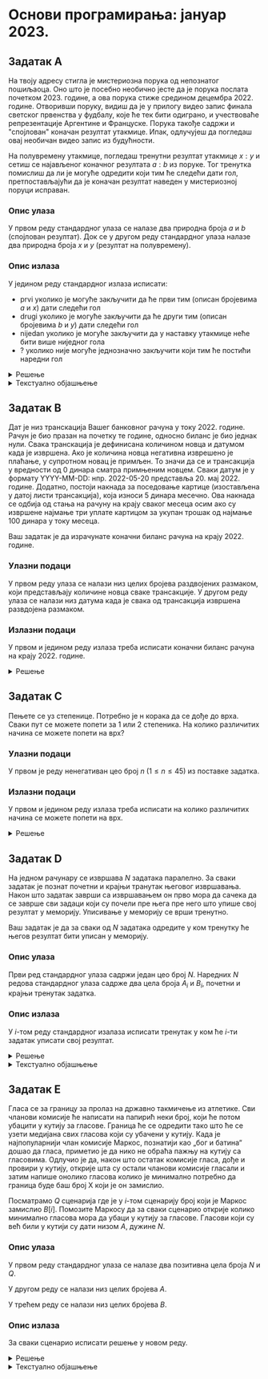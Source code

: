 # Основи програмирања: јануар 2023.

## Задатак A

На твоју адресу стигла је мистериозна порука од непознатог пошиљаоца. Оно што је посебно необично јесте да је порука послата почетком 2023. године, а ова порука стиже средином децембра 2022. године. Отворивши поруку, видиш да је у прилогу видео запис финала светског првенства у фудбалу, које ће тек бити одиграно, и учествоваће репрезентације Аргентине и Француске. Порука такође садржи и "спојлован" коначан резултат утакмице. Ипак, одлучујеш да погледаш овај необичан видео запис из будућности.

На полувремену утакмице, погледаш тренутни резултат утакмице $x:y$ и сетиш се најављеног коначног резултата $a:b$ из поруке. Тог тренутка помислиш да ли је могуће одредити који тим ће следећи дати гол, претпостављајући да је коначан резултат наведен у мистериозној поруци исправан.
### Опис улаза

У првом реду стандардног улаза се налазе два природна броја $a$ и $b$ (спојлован резултат).
Док се у другом реду стандардног улаза налазе два природна броја $x$ и $y$ (резултат на полувремену).

### Опис излаза

У једином реду стандардног излаза исписати:

*	prvi уколико је могуће закључити да ће први тим (описан бројевима $a$ и $x$) дати следећи гол
*	drugi уколико је могуће закључити да ће други тим (описан бројевима $b$ и $y$) дати следећи гол
*	nijedan уколико је могуће закључити да у наставку утакмице неће бити више ниједног гола
*	? уколико није могуће једнозначно закључити који тим ће постићи наредни гол

<details markdown='block'>
<summary>Решење </summary>

```python
a, b = map(int, input().split())
x, y = map(int, input().split())

if x == a and y == b:
    print('nijedan')
if x < a and y < b:
    print('?')
if x < a and y == b:
    print('prvi')
if x == a and y < b:
    print('drugi')

```

</details>

<details markdown='block'>
<summary>Текстуално објашњење </summary>

# Спојлер

### Главно решење

Није тешко уочити да на основу резултата $a:b$ на крају утакмице, као и резултата $x:y$ на полувремену, постоји четири различита случаја:
* $x = a$ и $y = b$, односно да је резултат на крају једнак резултату на полувремену, па у наставку неће бити голова;
* $x < a$ и $y < b$, што даље значи да ће обе екипе постићи гол, па на основу резултата није могуће утврдити која ће екипа забити наредни;
* $x < a$ и $y = b$, што имплицира да ће прва екипа постићи наредни гол;
* $x = a$ и $y < b$, што значи да ће друга екипа постићи наредни гол.

Једноставним постављањем ова четири услова и одговарајућим исписима долази се до траженог решења у константној временској сложености $\mathcal{O}(1)$.

</details>

## Задатак B

Дат је низ транскација Вашег банковног рачуна у току 2022. године. 
Рачун је био празан на почетку те године, односно биланс је био једнак нули.
Свака транскација је дефинисана количином новца и датумом када је извршена. Ако је количина новца негативна изврешено је плаћање, у супротном новац је примљен.
То значи да се и трансакција у вредности од 0 динара сматра примњеним новцем.
Сваки датум је у формату YYYY-MM-DD: нпр. 2022-05-20 представља 20. мај 2022. године.
Додатно, постоји накнада за поседовање картице (изостављена у датој листи трансакција), која износи 5 динара месечно.
Ова накнада се одбија од стања на рачуну на крају сваког месеца осим ако су извршене најмање три уплате картицом за укупан трошак од најмање 100 динара у току месеца.

Ваш задатак је да израчунате коначни биланс рачуна на крају 2022. године.

### Улазни подаци

У првом реду улаза се налази низ целих бројева раздвојених размаком, који представљају количине новца сваке трансакције.
У другом реду улаза се налази низ датума када је свака од трансакција извршена развдојена размаком.

### Излазни подаци

У првом и једином реду излаза треба исписати коначни биланс рачуна на крају 2022. године.


<details markdown='block'>
<summary>Решење </summary>

```python
A = list(map(int,input().split()))
D = list(input().split())

def transakcije(A,D):
    table = dict()
    for i in range(len(D)):
        if A[i] <0:
            if D[i][:7] in table:
            
                table[D[i][:7]][0]+=1
                table[D[i][:7]][1]+=A[i]
            else:
                table[D[i][:7]]=[1,A[i]]

    times_five = 12
    for key,val in table.items():
        if val[0] >=3 and val[1]<=-100:
            times_five-=1
    
    return sum(A)-5*times_five

print(transakcije(A,D))

```

</details>

## Задатак C

Пењете се уз степенице. Потребно је н корака да се дође до врха.
Сваки пут се можете попети за $1$ или $2$ степеника. На колико различитих начина се можете попети на врх?

### Улазни подаци

У првом је реду ненегативан цео број $n$ ($1 \le n \le 45$) из поставке задатка.

### Излазни подаци

У првом и једином реду излаза треба исписати на колико различитих начина се можете попети на врх.
<details markdown='block'>
<summary>Решење </summary>

```python
n = int(input())

def f(n,memo={}): 
    if n in memo:
        return memo[n]
    if n ==0:
        return 1
    if n<0:
        return 0
    memo[n]= f(n-1) + f(n-2)
    return memo[n]

print(f(n))

```

</details>

## Задатак D

На једном рачунару се извршава $N$ задатака паралелно. За сваки задатак је познат почетни и крајњи транутак његовог извршавања. Након што задатак заврши са извршавањем он прво мора да сачека да се заврше сви задаци који су почели пре њега пре него што упише свој резултат у меморију. Уписивање у меморију се врши тренутно.

Ваш задатак је да за сваки од $N$ задатака одредите у ком тренутку ће његов резултат бити уписан у меморију.

### Опис улаза
Први ред стандардног улаза садржи један цео број $N$. Наредних $N$ редова стандардног улаза садрже два цела броја $A_i$ и $B_i$, почетни и крајњи тренутак задатка.

### Опис излаза
У $i$-том реду стандардног изалаза исписати тренутак у ком ће $i$-ти задатак уписати свој резултат.

<details markdown='block'>
<summary>Решење </summary>

```python
N = int(input())
tasks = [[i] for i in range(N)]

for i in range(N):
    a, b = map(int, input().split())
    tasks[i].extend([a, b])

tasks.sort(key=lambda item: item[1])

m = -1
for task in tasks:
    m = max(m, task[2])
    task.append(m)

tasks.sort(key=lambda item: item[0])

for task in tasks:
    print(task[3])

```

</details>

<details>
<summary>Текстуално објашњење </summary>

# Рачунар

Најпре је неопходно уочити да сваки задатак из поставке има свој редни број (индекс) у редоследу задатака, почетак и крај извршавања, те тренутак уписа резултата у меморију који је потребно одредити. Стога је корисно искористити неку од структура која групише ове четири каратеристике сваког задатка. Такође, према поставци, задаци нису сортирани ни према почетном, а ни према крајњем тренутку свог извршавања.

## Квадратно решење

Довољно је у две угнежђене петље редоследом проћи по свим задацима и за сваки задатак испитати да ли постоји неки други задатак који је почео пре њега, а који се завршава након њега. Другим речима, у петљама за свака два задатка $i$ и $j$ проверавати да ли је $A_ј < A_i$ и $B_j > B_i$ и симултано ажурирати тражено време уписа у меморију на максимално $B_j$ од задатака који задовољавају претходни услов. Најзад, по редоследу проћи и исписати времена. Како се у свакој од две петље пролази кроз све задатке, ово решење има квадратну временску сложеност, односно $\mathcal{O}(N^2)$, где $N$ представља број задатака.

## Главно решење у логлинеарној сложености

Да би се проблем решио на ефикасан начин, могу се задаци уместо по индексу сортирати по времену почетка извршавања. Пошто у тако сортираним задацима након $i$-тог задатка нема задатака који су почели после њега, то је довољно у само једном проласку кроз задатке, водећи рачуна о дотадашњем максимуму, ажурирати време уписа у меморију као тренутну вредност максимума. Најзад, потребно је пре исписа задатке поново сортирати по редоследу учитавања, односно по индексима, како би се у једном проласку исписала тражена времена. Како је операцију сортирања ефикасним алгоритмима могуће извршити у логлинеарној временској сложености $\mathcal{O}(N\log N)$, а како је ово временски најзахтевнија операција у предложеном решењу, то је и укупна сложеност овог решења логлинеарна по броју задатака.

</details>

## Задатак E

Гласа се за границу за пролаз на државно такмичење из атлетике. Сви чланови комисије ће написати на папирић неки број, који ће потом убацити у кутију за гласове. Граница ће се одредити тако што ће се узети медијана свих гласова који су убачени у кутију.
Када је најпопуларнији члан комисије Маркос, познатији као „бог и батина“ дошао да гласа, приметио је да нико не обраћа пажњу на кутију са гласовима. Одлучио је да, након што остатак комисије гласа, дође и провири у кутију, открије шта су остали чланови комисије гласали и затим напише онолико гласова колико је минимално потребно да граница буде баш број X који је он замислио.

Посматрамо $Q$ сценарија где је у $i$-том сценарију број који је Маркос замислио $B[i]$. Помозите Маркосу да за сваки сценарио открије колико минимално гласова мора да убаци у кутију за гласове. Гласови који су већ били у кутији су дати низом $A$, дужине $N$.

### Опис улаза

У првом реду стандардног улаза се налазе два позитивна цела броја $N$ и $Q$.

У другом реду се налази низ целих бројева $A$.

У трећем реду се налази низ целих бројева $B$.

### Опис излаза

За сваки сценарио исписати решење у новом реду.
<details markdown='block'>
<summary>Решење </summary>

```python
import bisect

def custom_binary_search(arr, x):
    if arr[len(arr)//2] == x:
        return len(arr)//2
    if arr[len(arr)//2] < x:
        return bisect.bisect_left(arr, x)
    else:
        return bisect.bisect_right(arr, x) - 1

def custom_linear_search(arr, x):
    if arr[0] > x:
        return -1
    if arr[-1] < x:
        return len(arr)
    i = len(arr)//2
    if arr[i] == x:
        return i
    if arr[i] > x:
        while arr[i] > x:
            i -= 1
        return i
    if arr[i] < x:
        while arr[i] < x:
            i += 1
        return i

N, Q = map(int, input().split())
A = sorted(list(map(int, input().split())))
B = list(map(int, input().split()))

for X in B:
    i = custom_binary_search(A, X) # for O(Nlog(N))
    #i = custom_linear_search(A, X) # for O(N^2)
    mx = max(i, N-i)
    mn = min(i+1, N-i)
    print(mx - mn)
```
</details>

<details>
<summary>Текстуално објашњење </summary>

# Намештање гласања

### Главно решење

Претпоставимо да је низ $A$ сортиран у неопадајућем поретку,  да је укупан број елемената низа $N$ и да су елементи низа индексирани бројевима од $0$ до $N-1$. Тада је медијана низа елемент са индексом $N/2$ ()при чему се рачуна целобројни део количника. Нека је $B$ број поена који Маркос жели као границу. Тада разликујемо три случаја

Ако је $A[N/2] = B$, онда је медијана већ једнака броју $B$ и Маркос гласа $0$ пута.

Ако је $B$ $<$ $A[N/2]$ одређујемо индекс $i$ последњег елемента који није већи од $B$ (ако такав не постоји, онда је $i=-1$). Тада постоји  $i+1$ елемената који су мањи од или једнаки $B$ и $N-i-1$ елемената који су већи од $B$, при чему је $i+1 \leq N-i-1$. Да би обезбедили да $B$ буде медијана потребно је да група мањих или једнаких има бар један елемент више од групе већих, па је потребно убацити $N-i-1-(i+1)+1 = N-2i-1$ гласова.
 
Ако је $B>A[N/2]$ одређујемо индекс $i$ првог елемента који није мањи од $B$ ( ако такав не постоји, онда је $i=N$). Тада постоји  $i$ елемената који су мањи од $B$ и $N-i$ елемената који су већи од или $B$, при чему је $i \geq N-i$. Да би обезбедили да $B$ буде медијана потребно је да група већих или једнаких има бар онолико елемента колико има мањих, па је потребно убацити $i - (N - i) = 2i-N$ гласова.

Сложеност алгоритма је одређена сложеношћу сортирања (која може бити $\Theta(N\log N)$) и сложеношћу проналажења последњег елемента који није већи од $B$, односно првог елемента који није мањи од $B$. Ако ово реализујемо као секвенцијално претраживање, сложеност дела који се односи на одређивање одговора на питања ће бити $\Theta(QN)$, па ће укупна сложеност бити $\Theta(N\log N + NQ)$. Ако проналажење описаног елемента реализујемо коришћењем бинарне претраге (коју свакако можемо користити, ако смо низ сортирали), онда је сложеност одређивања одговора на питања $\Theta(Q\log N)$, па је сложеност комплетног алгоритма $\Theta((N+Q)\log N)$.

</details>
